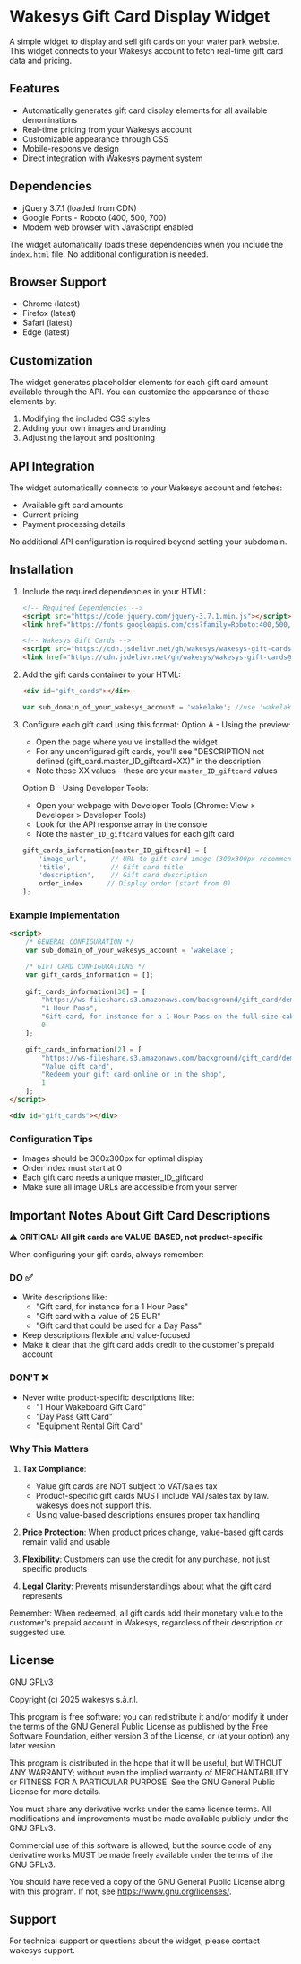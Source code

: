 # Wakesys Gift Card Display Widget

A simple widget to display and sell gift cards on your water park website. This widget connects to your Wakesys account to fetch real-time gift card data and pricing.

## Features

- Automatically generates gift card display elements for all available denominations
- Real-time pricing from your Wakesys account
- Customizable appearance through CSS
- Mobile-responsive design
- Direct integration with Wakesys payment system

## Dependencies

- jQuery 3.7.1 (loaded from CDN)
- Google Fonts - Roboto (400, 500, 700)
- Modern web browser with JavaScript enabled

The widget automatically loads these dependencies when you include the `index.html` file. No additional configuration is needed.

## Browser Support

- Chrome (latest)
- Firefox (latest)
- Safari (latest)
- Edge (latest)

## Customization

The widget generates placeholder elements for each gift card amount available through the API. You can customize the appearance of these elements by:

1. Modifying the included CSS styles
2. Adding your own images and branding
3. Adjusting the layout and positioning

## API Integration

The widget automatically connects to your Wakesys account and fetches:
- Available gift card amounts
- Current pricing
- Payment processing details

No additional API configuration is required beyond setting your subdomain.

## Installation

1. Include the required dependencies in your HTML:
   ```html
   <!-- Required Dependencies -->
   <script src="https://code.jquery.com/jquery-3.7.1.min.js"></script>
   <link href="https://fonts.googleapis.com/css?family=Roboto:400,500,700" rel="stylesheet">
   
   <!-- Wakesys Gift Cards -->
   <script src="https://cdn.jsdelivr.net/gh/wakesys/wakesys-gift-cards@1.0.3/wakesysgiftcards.js"></script>
   <link href="https://cdn.jsdelivr.net/gh/wakesys/wakesys-gift-cards@1.0.3/wakesysgiftcards.css" rel="stylesheet">
   ```

2. Add the gift cards container to your HTML:
   ```html
   <div id="gift_cards"></div>
   ```
   ```javascript
   var sub_domain_of_your_wakesys_account = 'wakelake'; //use 'wakelake' to see the example work
   ```

2. Configure each gift card using this format:
   Option A - Using the preview:
   - Open the page where you've installed the widget
   - For any unconfigured gift cards, you'll see "DESCRIPTION not defined (gift_card.master_ID_giftcard=XX)" in the description
   - Note these XX values - these are your `master_ID_giftcard` values

   Option B - Using Developer Tools:
   - Open your webpage with Developer Tools (Chrome: View > Developer > Developer Tools)
   - Look for the API response array in the console
   - Note the `master_ID_giftcard` values for each gift card

   ```javascript
   gift_cards_information[master_ID_giftcard] = [
       'image_url',      // URL to gift card image (300x300px recommended)
       'title',          // Gift card title
       'description',    // Gift card description
       order_index      // Display order (start from 0)
   ];
   ```

### Example Implementation

```html
<script>
    /* GENERAL CONFIGURATION */
    var sub_domain_of_your_wakesys_account = 'wakelake';

    /* GIFT CARD CONFIGURATIONS */
    var gift_cards_information = [];
    
    gift_cards_information[30] = [
        "https://ws-fileshare.s3.amazonaws.com/background/gift_card/demo/1.png",
        "1 Hour Pass",
        "Gift card, for instance for a 1 Hour Pass on the full-size cable.",
        0
    ]; 

    gift_cards_information[2] = [
        "https://ws-fileshare.s3.amazonaws.com/background/gift_card/demo/2.png",
        "Value gift card",
        "Redeem your gift card online or in the shop",
        1
    ];
</script>

<div id="gift_cards"></div>
```

### Configuration Tips
- Images should be 300x300px for optimal display
- Order index must start at 0
- Each gift card needs a unique master_ID_giftcard
- Make sure all image URLs are accessible from your server

## Important Notes About Gift Card Descriptions

⚠️ **CRITICAL: All gift cards are VALUE-BASED, not product-specific**

When configuring your gift cards, always remember:

### DO ✅
- Write descriptions like:
  - "Gift card, for instance for a 1 Hour Pass"
  - "Gift card with a value of 25 EUR"
  - "Gift card that could be used for a Day Pass"
- Keep descriptions flexible and value-focused
- Make it clear that the gift card adds credit to the customer's prepaid account

### DON'T ❌
- Never write product-specific descriptions like:
  - "1 Hour Wakeboard Gift Card"
  - "Day Pass Gift Card"
  - "Equipment Rental Gift Card"

### Why This Matters

1. **Tax Compliance**: 
   - Value gift cards are NOT subject to VAT/sales tax
   - Product-specific gift cards MUST include VAT/sales tax by law. wakesys does not support this.
   - Using value-based descriptions ensures proper tax handling

2. **Price Protection**: When product prices change, value-based gift cards remain valid and usable
3. **Flexibility**: Customers can use the credit for any purchase, not just specific products
4. **Legal Clarity**: Prevents misunderstandings about what the gift card represents

Remember: When redeemed, all gift cards add their monetary value to the customer's prepaid account in Wakesys, regardless of their description or suggested use.

## License

GNU GPLv3

Copyright (c) 2025 wakesys s.à.r.l.

This program is free software: you can redistribute it and/or modify it under the terms of the GNU General Public License as published by the Free Software Foundation, either version 3 of the License, or (at your option) any later version.

This program is distributed in the hope that it will be useful, but WITHOUT ANY WARRANTY; without even the implied warranty of MERCHANTABILITY or FITNESS FOR A PARTICULAR PURPOSE. See the GNU General Public License for more details.

You must share any derivative works under the same license terms. All modifications and improvements must be made available publicly under the GNU GPLv3.

Commercial use of this software is allowed, but the source code of any derivative works MUST be made freely available under the terms of the GNU GPLv3.

You should have received a copy of the GNU General Public License along with this program. If not, see <https://www.gnu.org/licenses/>.

## Support

For technical support or questions about the widget, please contact wakesys support.
